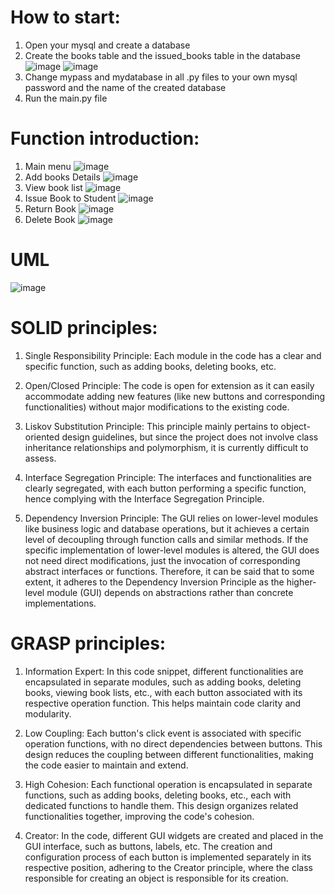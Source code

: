 # How to start: 
1. Open your mysql and create a database
2. Create the books table and the issued_books table in the database
![image](https://github.com/Polaris112027/BookMate/assets/113433202/76f6b3be-5aef-4779-8509-c3f8d1eac739)
![image](https://github.com/Polaris112027/BookMate/assets/113433202/484a84b9-6553-43d0-9b09-b7652f21de6a)
3. Change mypass and mydatabase in all .py files to your own mysql password and the name of the created database 
4. Run the main.py file
   
# Function introduction: 
1. Main menu
![image](https://github.com/Polaris112027/BookMate/assets/113433202/9082f268-d33d-4601-bb79-da62a47836a9)
2. Add books Details
![image](https://github.com/Polaris112027/BookMate/assets/113433202/546a9d80-0e53-4218-b491-02283cd60201)
3. View book list
![image](https://github.com/Polaris112027/BookMate/assets/113433202/e5df45f7-be90-49ab-94f5-30fffa3d1530)
4. Issue Book to Student
![image](https://github.com/Polaris112027/BookMate/assets/113433202/734f976d-a630-469c-8f36-8cd2e0b30b7c)
5. Return Book
![image](https://github.com/Polaris112027/BookMate/assets/113433202/1a43cb3e-abc1-47f8-b73f-ecff65fdd63d)
6. Delete Book
![image](https://github.com/Polaris112027/BookMate/assets/113433202/ad9c3fa2-74d9-4875-a13d-ba685725c594)
# UML
![image](https://github.com/Polaris112027/BookMate/assets/113433202/450e9db6-9591-425b-8c90-9db9d1a5e850)

# SOLID principles:

1. Single Responsibility Principle: Each module in the code has a clear and specific function, such as adding books, deleting books, etc.

2. Open/Closed Principle: The code is open for extension as it can easily accommodate adding new features (like new buttons and corresponding functionalities) without major modifications to the existing code.

3. Liskov Substitution Principle: This principle mainly pertains to object-oriented design guidelines, but since the project does not involve class inheritance relationships and polymorphism, it is currently difficult to assess.

4. Interface Segregation Principle: The interfaces and functionalities are clearly segregated, with each button performing a specific function, hence complying with the Interface Segregation Principle.

5. Dependency Inversion Principle: The GUI relies on lower-level modules like business logic and database operations, but it achieves a certain level of decoupling through function calls and similar methods. If the specific implementation of lower-level modules is altered, the GUI does not need direct modifications, just the invocation of corresponding abstract interfaces or functions. Therefore, it can be said that to some extent, it adheres to the Dependency Inversion Principle as the higher-level module (GUI) depends on abstractions rather than concrete implementations.

# GRASP principles:

1. Information Expert: In this code snippet, different functionalities are encapsulated in separate modules, such as adding books, deleting books, viewing book lists, etc., with each button associated with its respective operation function. This helps maintain code clarity and modularity.

2. Low Coupling: Each button's click event is associated with specific operation functions, with no direct dependencies between buttons. This design reduces the coupling between different functionalities, making the code easier to maintain and extend.

3. High Cohesion: Each functional operation is encapsulated in separate functions, such as adding books, deleting books, etc., each with dedicated functions to handle them. This design organizes related functionalities together, improving the code's cohesion.

4. Creator: In the code, different GUI widgets are created and placed in the GUI interface, such as buttons, labels, etc. The creation and configuration process of each button is implemented separately in its respective position, adhering to the Creator principle, where the class responsible for creating an object is responsible for its creation.
